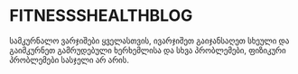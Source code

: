 # FITNESSSHEALTHBLOG

სამკურნალო ვარჯიშები ყველასთვის, ივარჯიშეთ გაიჯანსაღეთ სხეული და გაიმკურნეთ გამრუდებული ხერხემლისა და სხვა პრობლემები, ფიზიკური პრობლემები სასჯელი არ არის.